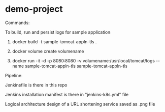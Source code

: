 # demo-project

Commands:

To build, run and persist logs for sample application

1. docker build -t sample-tomcat-appln-tls .

2. docker volume create volumename

3. docker run -it -d -p 8080:8080 -v volumename:/usr/local/tomcat/logs --name sample-tomcat-appln-tls sample-tomcat-appln-tls

Pipeline:

Jenkinsfile is there in this repo

Jenkins installation manifest is there in "jenkins-k8s.yml" file

Logical architecture design of a URL shortening service saved as .png file


